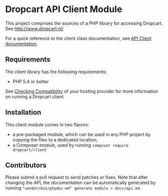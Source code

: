 Dropcart API Client Module
==========================

This project comprises the sources of a PHP library for accessing Dropcart. See http://www.dropcart.nl/

For a quick reference to the client class documentation, see [API Client documentation](docs/api.md).

Requirements
------------

The client library has the following requirements:

* PHP 5.4 or better

See [Checking Compatibility](docs/compat.md) of your hosting provider for more information on running a Dropcart client.

Installation
------------

This client module comes in two flavors:

- a pre-packaged module, which can be used in any PHP project by copying the files to a dedicated location;
- a Composer module, used by running `composer require dropcart/client` 

Contributors
------------

Please submit a pull request to send patches or fixes. Note that after changing the API, the documentation
can be automatically generated by running `"vendor/bin/phpdoc-md" generate module > docs/api.md`.
